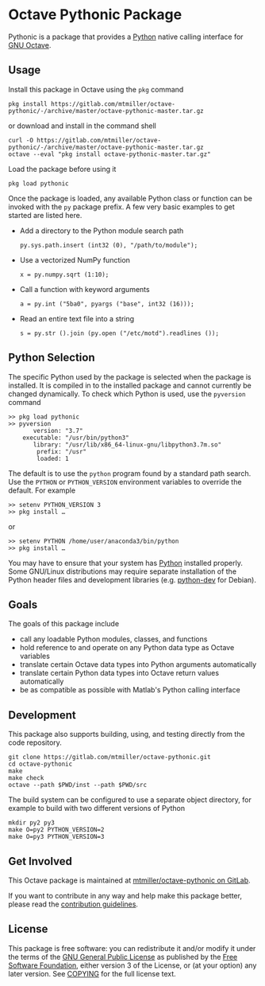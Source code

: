 Octave Pythonic Package
=======================

Pythonic is a package that provides a [Python][] native calling interface for
[GNU Octave][].

## Usage

Install this package in Octave using the `pkg` command

    pkg install https://gitlab.com/mtmiller/octave-pythonic/-/archive/master/octave-pythonic-master.tar.gz

or download and install in the command shell

    curl -O https://gitlab.com/mtmiller/octave-pythonic/-/archive/master/octave-pythonic-master.tar.gz
    octave --eval "pkg install octave-pythonic-master.tar.gz"

Load the package before using it

    pkg load pythonic

Once the package is loaded, any available Python class or function can be
invoked with the `py` package prefix. A few very basic examples to get started
are listed here.

- Add a directory to the Python module search path

      py.sys.path.insert (int32 (0), "/path/to/module");

- Use a vectorized NumPy function

      x = py.numpy.sqrt (1:10);

- Call a function with keyword arguments

      a = py.int ("5ba0", pyargs ("base", int32 (16)));

- Read an entire text file into a string

      s = py.str ().join (py.open ("/etc/motd").readlines ());

## Python Selection

The specific Python used by the package is selected when the package is
installed. It is compiled in to the installed package and cannot currently be
changed dynamically. To check which Python is used, use the `pyversion`
command

    >> pkg load pythonic
    >> pyversion
           version: "3.7"
        executable: "/usr/bin/python3"
           library: "/usr/lib/x86_64-linux-gnu/libpython3.7m.so"
            prefix: "/usr"
            loaded: 1

The default is to use the `python` program found by a standard path search.
Use the `PYTHON` or `PYTHON_VERSION` environment variables to override the
default. For example

    >> setenv PYTHON_VERSION 3
    >> pkg install …

or

    >> setenv PYTHON /home/user/anaconda3/bin/python
    >> pkg install …

You may have to ensure that your system has [Python][] installed properly.
Some GNU/Linux distributions may require separate installation of the Python
header files and development libraries (e.g. [python-dev][] for Debian).

## Goals

The goals of this package include

- call any loadable Python modules, classes, and functions
- hold reference to and operate on any Python data type as Octave variables
- translate certain Octave data types into Python arguments automatically
- translate certain Python data types into Octave return values automatically
- be as compatible as possible with Matlab's Python calling interface

## Development

This package also supports building, using, and testing directly from the code
repository.

    git clone https://gitlab.com/mtmiller/octave-pythonic.git
    cd octave-pythonic
    make
    make check
    octave --path $PWD/inst --path $PWD/src

The build system can be configured to use a separate object directory, for
example to build with two different versions of Python

    mkdir py2 py3
    make O=py2 PYTHON_VERSION=2
    make O=py3 PYTHON_VERSION=3

## Get Involved

This Octave package is maintained at
[mtmiller/octave-pythonic on GitLab][pythonic].

If you want to contribute in any way and help make this package better, please
read the [contribution guidelines](CONTRIBUTING.md).

## License

This package is free software: you can redistribute it and/or modify it under
the terms of the [GNU General Public License][gpl] as published by the
[Free Software Foundation][fsf], either version 3 of the License, or (at your
option) any later version. See [COPYING](COPYING) for the full license text.

[GNU Octave]: https://www.octave.org/
[Python]: https://www.python.org/
[fsf]: https://www.fsf.org/
[gpl]: https://www.gnu.org/licenses/gpl-3.0.html
[python-dev]: https://packages.debian.org/search?keywords=python-dev
[pythonic]: https://gitlab.com/mtmiller/octave-pythonic
